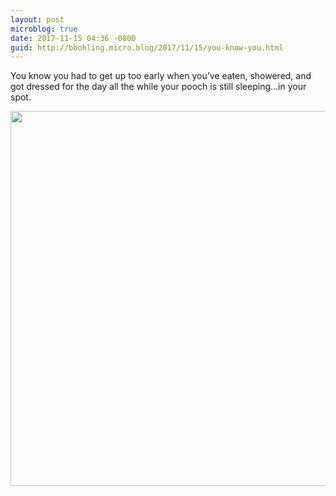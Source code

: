 ```yaml
---
layout: post
microblog: true
date: 2017-11-15 04:36 -0800
guid: http://bbohling.micro.blog/2017/11/15/you-know-you.html
---
```

You know you had to get up too early when you’ve eaten, showered, and got dressed for the day all the while your pooch is still sleeping...in your spot.

<img src="http://micro.brandonbohling.com/uploads/2017/f2c0beaf21.jpg" width="600" height="600" />
